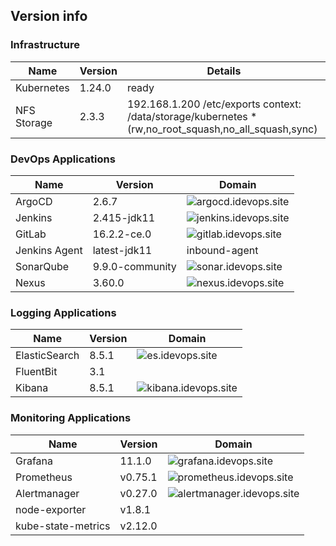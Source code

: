 
## Version info 

### Infrastructure

| Name      | Version  | Details   |
|-----------|-----|---------------|
| Kubernetes  | 1.24.0  | ready  |
| NFS Storage | 2.3.3   | 192.168.1.200 /etc/exports context: /data/storage/kubernetes *(rw,no_root_squash,no_all_squash,sync)  |

### DevOps Applications

| Name      | Version  | Domain   |
|-----------|-----|---------------|
| ArgoCD  | 2.6.7  | ![argocd.idevops.site](http://argocd.idevops.site)  |
| Jenkins | 2.415-jdk11 | ![jenkins.idevops.site](http://jenkins.idevops.site)  |
| GitLab  | 16.2.2-ce.0  |![gitlab.idevops.site](http://gitlab.idevops.site)  |
| Jenkins Agent | latest-jdk11 | inbound-agent |
| SonarQube | 9.9.0-community | ![sonar.idevops.site](http://sonar.idevops.site) |
| Nexus | 3.60.0 | ![nexus.idevops.site](http://nexus.idevops.site) |

### Logging Applications


| Name      | Version  | Domain   |
|-----------|-----|---------------|
| ElasticSearch  | 8.5.1  | ![es.idevops.site](http://es.idevops.site)  |
| FluentBit | 3.1 |   |
| Kibana  | 8.5.1 | ![kibana.idevops.site](http://kibana.idevops.site) |


### Monitoring Applications
| Name      | Version  | Domain   |
|-----------|-----|---------------|
| Grafana  | 11.1.0 | ![grafana.idevops.site](http://grafana.idevops.site)  |
| Prometheus | v0.75.1 | ![prometheus.idevops.site](http://prometheus.idevops.site)|
| Alertmanager  | v0.27.0  | ![alertmanager.idevops.site](http://alertmanage.idevops.site)  |
| node-exporter  | v1.8.1  |  |
| kube-state-metrics  | v2.12.0  |  |
